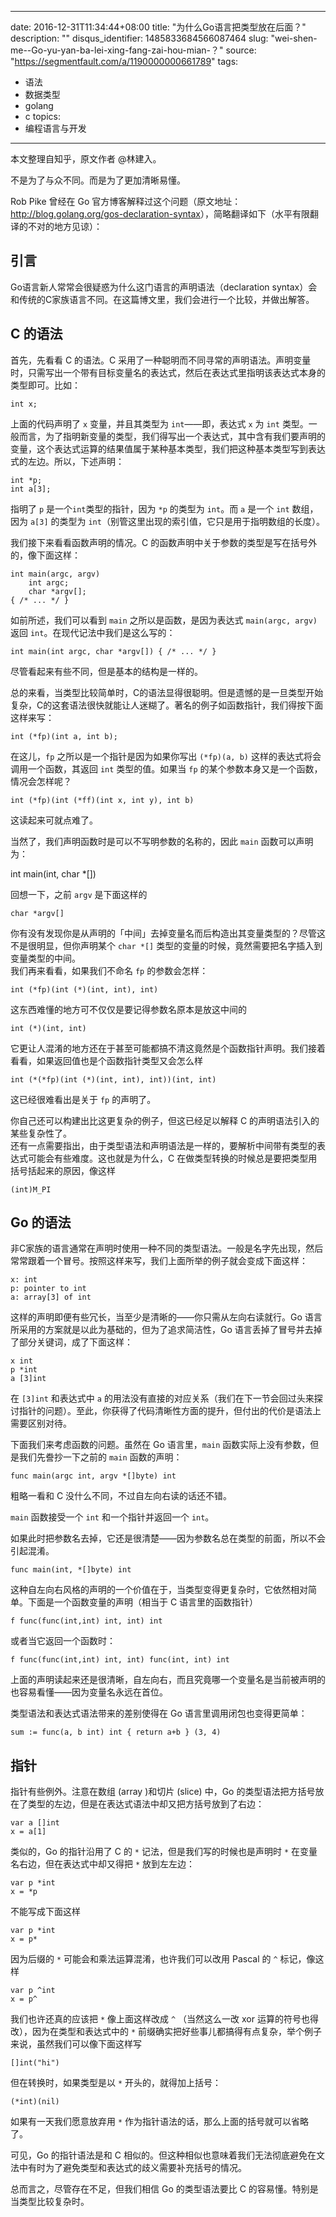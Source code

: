 
---
date: 2016-12-31T11:34:44+08:00
title: "为什么Go语言把类型放在后面？"
description: ""
disqus_identifier: 1485833684566087464
slug: "wei-shen-me--Go-yu-yan-ba-lei-xing-fang-zai-hou-mian-？"
source: "https://segmentfault.com/a/1190000000661789"
tags: 
- 语法 
- 数据类型 
- golang 
- c 
topics:
- 编程语言与开发
---

本文整理自知乎，原文作者 @林建入。

不是为了与众不同。而是为了更加清晰易懂。

Rob Pike 曾经在 Go
官方博客解释过这个问题（原文地址：<http://blog.golang.org/gos-declaration-syntax>），简略翻译如下（水平有限翻译的不对的地方见谅）：

引言
----

Go语言新人常常会很疑惑为什么这门语言的声明语法（declaration
syntax）会和传统的C家族语言不同。在这篇博文里，我们会进行一个比较，并做出解答。

C 的语法
--------

首先，先看看 C 的语法。C
采用了一种聪明而不同寻常的声明语法。声明变量时，只需写出一个带有目标变量名的表达式，然后在表达式里指明该表达式本身的类型即可。比如：

    int x;

上面的代码声明了 `x` 变量，并且其类型为 `int`——即，表达式 `x` 为 `int`
类型。一般而言，为了指明新变量的类型，我们得写出一个表达式，其中含有我们要声明的变量，这个表达式运算的结果值属于某种基本类型，我们把这种基本类型写到表达式的左边。所以，下述声明：

    int *p;
    int a[3];

指明了 `p` 是一个`int`类型的指针，因为 `*p` 的类型为 `int`。而 `a`
是一个 `int` 数组，因为 `a[3]` 的类型为
`int`（别管这里出现的索引值，它只是用于指明数组的长度）。

我们接下来看看函数声明的情况。C
的函数声明中关于参数的类型是写在括号外的，像下面这样：

    int main(argc, argv)
        int argc;
        char *argv[];
    { /* ... */ }

如前所述，我们可以看到 `main` 之所以是函数，是因为表达式
`main(argc, argv)` 返回 `int`。在现代记法中我们是这么写的：

    int main(int argc, char *argv[]) { /* ... */ }

尽管看起来有些不同，但是基本的结构是一样的。

总的来看，当类型比较简单时，C的语法显得很聪明。但是遗憾的是一旦类型开始复杂，C的这套语法很快就能让人迷糊了。著名的例子如函数指针，我们得按下面这样来写：

    int (*fp)(int a, int b);

在这儿，`fp` 之所以是一个指针是因为如果你写出 `(*fp)(a, b)`
这样的表达式将会调用一个函数，其返回 `int` 类型的值。如果当 `fp`
的某个参数本身又是一个函数，情况会怎样呢？

    int (*fp)(int (*ff)(int x, int y), int b)

这读起来可就点难了。

当然了，我们声明函数时是可以不写明参数的名称的，因此 `main`
函数可以声明为：

int main(int, char \*\[\])

回想一下，之前 `argv` 是下面这样的

    char *argv[]

你有没有发现你是从声明的「中间」去掉变量名而后构造出其变量类型的？尽管这不是很明显，但你声明某个
`char *[]` 类型的变量的时候，竟然需要把名字插入到变量类型的中间。\
我们再来看看，如果我们不命名 `fp` 的参数会怎样：

    int (*fp)(int (*)(int, int), int)

这东西难懂的地方可不仅仅是要记得参数名原本是放这中间的

    int (*)(int, int)

它更让人混淆的地方还在于甚至可能都搞不清这竟然是个函数指针声明。我们接着看看，如果返回值也是个函数指针类型又会怎么样

    int (*(*fp)(int (*)(int, int), int))(int, int)

这已经很难看出是关于 `fp` 的声明了。

你自己还可以构建出比这更复杂的例子，但这已经足以解释 C
的声明语法引入的某些复杂性了。\
还有一点需要指出，由于类型语法和声明语法是一样的，要解析中间带有类型的表达式可能会有些难度。这也就是为什么，C
在做类型转换的时候总是要把类型用括号括起来的原因，像这样

    (int)M_PI

Go 的语法
---------

非C家族的语言通常在声明时使用一种不同的类型语法。一般是名字先出现，然后常常跟着一个冒号。按照这样来写，我们上面所举的例子就会变成下面这样：

    x: int
    p: pointer to int
    a: array[3] of int

这样的声明即便有些冗长，当至少是清晰的——你只需从左向右读就行。Go
语言所采用的方案就是以此为基础的，但为了追求简洁性，Go
语言丢掉了冒号并去掉了部分关键词，成了下面这样：

    x int
    p *int
    a [3]int

在 `[3]int` 和表达式中 `a`
的用法没有直接的对应关系（我们在下一节会回过头来探讨指针的问题）。至此，你获得了代码清晰性方面的提升，但付出的代价是语法上需要区别对待。

下面我们来考虑函数的问题。虽然在 Go 语言里，`main`
函数实际上没有参数，但是我们先誊抄一下之前的 `main` 函数的声明：

    func main(argc int, argv *[]byte) int

粗略一看和 C 没什么不同，不过自左向右读的话还不错。

`main` 函数接受一个 `int` 和一个指针并返回一个 `int`。

如果此时把参数名去掉，它还是很清楚——因为参数名总在类型的前面，所以不会引起混淆。

    func main(int, *[]byte) int

这种自左向右风格的声明的一个价值在于，当类型变得更复杂时，它依然相对简单。下面是一个函数变量的声明（相当于
C 语言里的函数指针）

    f func(func(int,int) int, int) int

或者当它返回一个函数时：

    f func(func(int,int) int, int) func(int, int) int

上面的声明读起来还是很清晰，自左向右，而且究竟哪一个变量名是当前被声明的也容易看懂——因为变量名永远在首位。

类型语法和表达式语法带来的差别使得在 Go 语言里调用闭包也变得更简单：

    sum := func(a, b int) int { return a+b } (3, 4)

指针
----

指针有些例外。注意在数组 (array )和切片 (slice) 中，Go
的类型语法把方括号放在了类型的左边，但是在表达式语法中却又把方括号放到了右边：

    var a []int
    x = a[1]

类似的，Go 的指针沿用了 C 的 `*` 记法，但是我们写的时候也是声明时 `*`
在变量名右边，但在表达式中却又得把 `*` 放到左左边：

    var p *int
    x = *p

不能写成下面这样

    var p *int
    x = p*

因为后缀的 `*` 可能会和乘法运算混淆，也许我们可以改用 Pascal 的 `^`
标记，像这样

    var p ^int
    x = p^

我们也许还真的应该把 `*` 像上面这样改成 `^` （当然这么一改 xor
运算的符号也得改），因为在类型和表达式中的 `*`
前缀确实把好些事儿都搞得有点复杂，举个例子来说，虽然我们可以像下面这样写

    []int("hi")

但在转换时，如果类型是以 `*` 开头的，就得加上括号：

    (*int)(nil)

如果有一天我们愿意放弃用 `*`
作为指针语法的话，那么上面的括号就可以省略了。

可见，Go 的指针语法是和 C
相似的。但这种相似也意味着我们无法彻底避免在文法中有时为了避免类型和表达式的歧义需要补充括号的情况。

总而言之，尽管存在不足，但我们相信 Go 的类型语法要比 C
的容易懂。特别是当类型比较复杂时。

